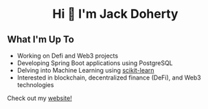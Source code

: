 <h1 align="center">Hi 👋 I'm Jack Doherty</h1>

##  What I'm Up To

-  Working on Defi and Web3 projects
-  Developing Spring Boot applications using PostgreSQL
-  Delving into Machine Learning using [scikit-learn](https://scikit-learn.org/)
-  Interested in blockchain, decentralized finance (DeFi), and Web3 technologies

Check out my [website!](https://jtdportfolio-real.vercel.app/)
